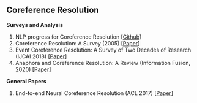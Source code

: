 ## Coreference Resolution

__Surveys and Analysis__
1. NLP progress for Coreference Resolution [[Github](https://github.com/sebastianruder/NLP-progress/blob/master/english/coreference_resolution.md)]
2. Coreference Resolution: A Survey (2005) [[Paper](https://ccc.inaoep.mx/~villasen/index_archivos/cursoTATII/EntidadesNombradas/Elango-SurveyCoreferenceResolution.pdf)]
3. Event Coreference Resolution: A Survey of Two Decades of Research (IJCAI 2018) [[Paper](https://www.ijcai.org/Proceedings/2018/0773.pdf)]
4. Anaphora and Coreference Resolution: A Review (Information Fusion, 2020) [[Paper](https://arxiv.org/pdf/1805.11824.pdf)]

__General Papers__
1. End-to-end Neural Coreference Resolution (ACL 2017) [[Paper](https://www.aclweb.org/anthology/D17-1018.pdf)]
